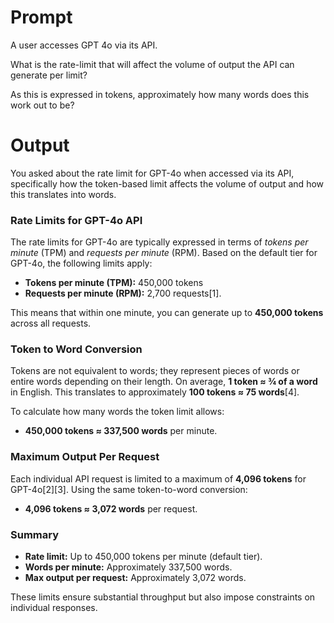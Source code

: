 # Prompt

A user accesses GPT 4o via its API.

What is the rate-limit that will affect the volume of output the API can generate per limit?

As this is expressed in tokens, approximately how many words does this work out to be?

# Output

You asked about the rate limit for GPT-4o when accessed via its API, specifically how the token-based limit affects the volume of output and how this translates into words.

### Rate Limits for GPT-4o API

The rate limits for GPT-4o are typically expressed in terms of *tokens per minute* (TPM) and *requests per minute* (RPM). Based on the default tier for GPT-4o, the following limits apply:

- **Tokens per minute (TPM):** 450,000 tokens
- **Requests per minute (RPM):** 2,700 requests\[1].

This means that within one minute, you can generate up to **450,000 tokens** across all requests.

### Token to Word Conversion

Tokens are not equivalent to words; they represent pieces of words or entire words depending on their length. On average, **1 token ≈ ¾ of a word** in English. This translates to approximately **100 tokens ≈ 75 words**\[4].

To calculate how many words the token limit allows:

- **450,000 tokens ≈ 337,500 words** per minute.

### Maximum Output Per Request

Each individual API request is limited to a maximum of **4,096 tokens** for GPT-4o\[2]\[3]. Using the same token-to-word conversion:

- **4,096 tokens ≈ 3,072 words** per request.

### Summary

- **Rate limit:** Up to 450,000 tokens per minute (default tier).
- **Words per minute:** Approximately 337,500 words.
- **Max output per request:** Approximately 3,072 words.

These limits ensure substantial throughput but also impose constraints on individual responses.

&#x20;
